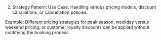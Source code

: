 2. Strategy Pattern:
Use Case: Handling various pricing models, discount calculations, or cancellation policies.

Example: Different pricing strategies for peak season, weekday versus weekend pricing, or customer loyalty discounts can be applied without modifying the booking process.





